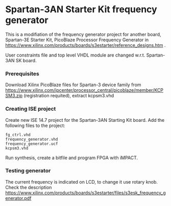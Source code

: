 # Spartan-3AN Starter Kit frequency generator

This is a modifiation of the frequency generator project for another board, Spartan-3E Starter Kit,
PicoBlaze Processor Frequency Generator in https://www.xilinx.com/products/boards/s3estarter/reference_designs.htm .

User constraints file and top level VHDL module are changed w.r.t. Spartan-3AN SK board.

### Prerequisites

Download Xilinx PicoBlaze files for Spartan-3 device family from https://www.xilinx.com/ipcenter/processor_central/picoblaze/member/KCPSM3.zip (registration requited),
extract kcpsm3.vhd

### Creating ISE project

Create new ISE 14.7 project for the Spartan-3AN Starting Kit board. Add the following files to the project:

```
fg_ctrl.vhd
frequency_generator.vhd
frequency_generator.ucf
kcpsm3.vhd
```
Run synthesis, create a bitfile and program FPGA with iMPACT.

### Testing generator

The current frequency is indicated on LCD, to change it use rotary knob. Check the description
https://www.xilinx.com/products/boards/s3estarter/files/s3esk_frequency_generator.pdf






